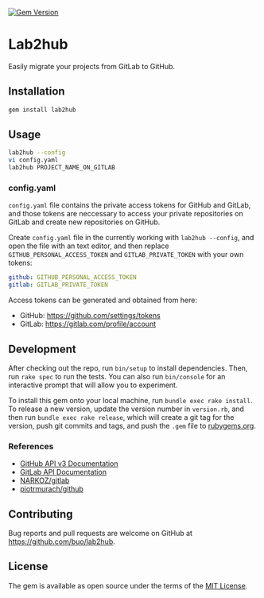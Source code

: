 [![Gem Version](https://badge.fury.io/rb/lab2hub.svg)](https://badge.fury.io/rb/lab2hub)
# Lab2hub

Easily migrate your projects from GitLab to GitHub.

## Installation

```sh
gem install lab2hub
```

## Usage

```sh
lab2hub --config
vi config.yaml
lab2hub PROJECT_NAME_ON_GITLAB
```

### config.yaml

`config.yaml` file contains the private access tokens for GitHub and GitLab,
and those tokens are neccessary to access your private repositories on GitLab and
create new repositories on GitHub.

Create `config.yaml` file in the currently working with `lab2hub --config`, and
open the file with an text editor, and then replace `GITHUB_PERSONAL_ACCESS_TOKEN` and `GITLAB_PRIVATE_TOKEN` with your own tokens:

```yaml
github: GITHUB_PERSONAL_ACCESS_TOKEN
gitlab: GITLAB_PRIVATE_TOKEN
```

Access tokens can be generated and obtained from here:

- GitHub: https://github.com/settings/tokens
- GitLab: https://gitlab.com/profile/account

## Development

After checking out the repo, run `bin/setup` to install dependencies. Then, run `rake spec` to run the tests. You can also run `bin/console` for an interactive prompt that will allow you to experiment.

To install this gem onto your local machine, run `bundle exec rake install`. To release a new version, update the version number in `version.rb`, and then run `bundle exec rake release`, which will create a git tag for the version, push git commits and tags, and push the `.gem` file to [rubygems.org](https://rubygems.org).

### References

- [GitHub API v3 Documentation](https://developer.github.com/v3/)
- [GitLab API Documentation](http://docs.gitlab.com/ce/api/README.html)
- [NARKOZ/gitlab](https://github.com/NARKOZ/gitlab)
- [piotrmurach/github](https://github.com/piotrmurach/github)

## Contributing

Bug reports and pull requests are welcome on GitHub at https://github.com/buo/lab2hub.

## License

The gem is available as open source under the terms of the [MIT License](http://opensource.org/licenses/MIT).
